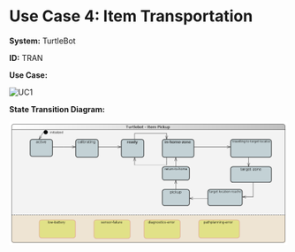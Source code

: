 # Use Case 4: Item Transportation

__System:__ TurtleBot

__ID:__ TRAN


__Use Case:__

![UC1](uc3.png)


__State Transition Diagram:__

![UC1 State Transition Diagram](turtlebot_pickup.png)
